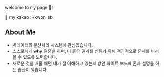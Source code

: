 welcome to my page  👋!

💬 my kakao :  kkwon_sb
<br>
## About Me

- 빅데이터와 분산처리 시스템에 관심있습니다.
- 스스로에게 **why** 질문을 하며, 더 좋은 결과를 만들기 위해 객관적으로 문제를 바라볼 수 있도록 노력합니다. 
- 새로운 것을 배울 때면 내가 잘 이해하고 있는지 방안 화이트 보드에 혼자 설명을 하는 습관이 있습니다.
